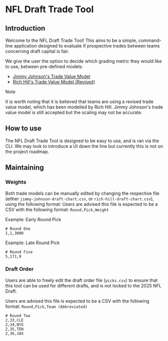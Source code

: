 # NFL Draft Trade Tool

## Introduction
Welcome to the NFL Draft Trade Tool! This aims to be a simple, command-line application designed to evaluate if prospective trades between teams concerning draft capital is fair.

We give the user the option to decide which grading metric they would like to use, between pre-defined models:
- [Jimmy Johnson's Trade Value Model](https://www.drafttek.com/NFL-Trade-Value-Chart.asp)
- [Rich Hill's Trade Value Model (Revised)](https://www.drafttek.com/NFL-Trade-Value-Chart-Rich-Hill.asp)

> [!NOTE]
> It is worth noting that it is believed that teams are using a revised trade value model, which has been modelled by Rich Hill.
> Jimmy Johnson's trade value model is still accepted but the scaling may not be accurate.

## How to use
The NFL Draft Trade Tool is designed to be easy to use, and is ran via the CLI. We may look to introduce a UI down the line but currently this is not on the project roadmap.

## Maintaining

### Weights
Both trade models can be manually edited by changing the respective file (either `jimmy-johnson-draft-chart.csv`, or `rich-hill-draft-chart.csv`), using the following format:
Users are advised this file is expected to be a CSV with the following format: `Round,Pick,Weight`

Example: Early Round Pick
```csv
# Round One
1,1,3000
```

Example: Late Round Pick
```csv
# Round Five
5,171,9
```

### Draft Order
Users are able to freely edit the draft order file (`picks.csv`) to ensure that this tool can be used for different drafts, and is not locked to the 2025 NFL Draft.

Users are advised this file is expected to be a CSV with the following format: `Round,Pick,Team (Abbreviated)`

```csv
# Round Two
2,33,CLE
2,34,NYG
2,35,TEN
2,36,JAX
```